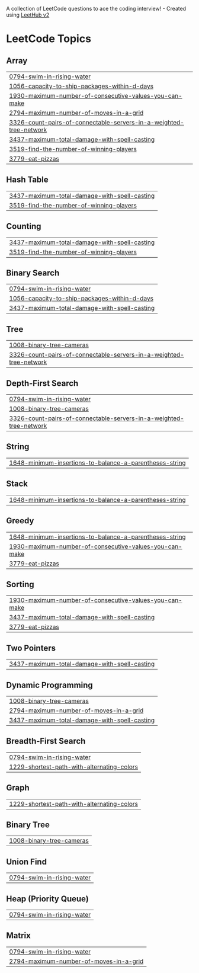 A collection of LeetCode questions to ace the coding interview! - Created using [LeetHub v2](https://github.com/arunbhardwaj/LeetHub-2.0)
<!---LeetCode Topics Start-->
# LeetCode Topics
## Array
|  |
| ------- |
| [0794-swim-in-rising-water](https://github.com/Abdulsemed/competitive-programing/tree/master/0794-swim-in-rising-water) |
| [1056-capacity-to-ship-packages-within-d-days](https://github.com/Abdulsemed/competitive-programing/tree/master/1056-capacity-to-ship-packages-within-d-days) |
| [1930-maximum-number-of-consecutive-values-you-can-make](https://github.com/Abdulsemed/competitive-programing/tree/master/1930-maximum-number-of-consecutive-values-you-can-make) |
| [2794-maximum-number-of-moves-in-a-grid](https://github.com/Abdulsemed/competitive-programing/tree/master/2794-maximum-number-of-moves-in-a-grid) |
| [3326-count-pairs-of-connectable-servers-in-a-weighted-tree-network](https://github.com/Abdulsemed/competitive-programing/tree/master/3326-count-pairs-of-connectable-servers-in-a-weighted-tree-network) |
| [3437-maximum-total-damage-with-spell-casting](https://github.com/Abdulsemed/competitive-programing/tree/master/3437-maximum-total-damage-with-spell-casting) |
| [3519-find-the-number-of-winning-players](https://github.com/Abdulsemed/competitive-programing/tree/master/3519-find-the-number-of-winning-players) |
| [3779-eat-pizzas](https://github.com/Abdulsemed/competitive-programing/tree/master/3779-eat-pizzas) |
## Hash Table
|  |
| ------- |
| [3437-maximum-total-damage-with-spell-casting](https://github.com/Abdulsemed/competitive-programing/tree/master/3437-maximum-total-damage-with-spell-casting) |
| [3519-find-the-number-of-winning-players](https://github.com/Abdulsemed/competitive-programing/tree/master/3519-find-the-number-of-winning-players) |
## Counting
|  |
| ------- |
| [3437-maximum-total-damage-with-spell-casting](https://github.com/Abdulsemed/competitive-programing/tree/master/3437-maximum-total-damage-with-spell-casting) |
| [3519-find-the-number-of-winning-players](https://github.com/Abdulsemed/competitive-programing/tree/master/3519-find-the-number-of-winning-players) |
## Binary Search
|  |
| ------- |
| [0794-swim-in-rising-water](https://github.com/Abdulsemed/competitive-programing/tree/master/0794-swim-in-rising-water) |
| [1056-capacity-to-ship-packages-within-d-days](https://github.com/Abdulsemed/competitive-programing/tree/master/1056-capacity-to-ship-packages-within-d-days) |
| [3437-maximum-total-damage-with-spell-casting](https://github.com/Abdulsemed/competitive-programing/tree/master/3437-maximum-total-damage-with-spell-casting) |
## Tree
|  |
| ------- |
| [1008-binary-tree-cameras](https://github.com/Abdulsemed/competitive-programing/tree/master/1008-binary-tree-cameras) |
| [3326-count-pairs-of-connectable-servers-in-a-weighted-tree-network](https://github.com/Abdulsemed/competitive-programing/tree/master/3326-count-pairs-of-connectable-servers-in-a-weighted-tree-network) |
## Depth-First Search
|  |
| ------- |
| [0794-swim-in-rising-water](https://github.com/Abdulsemed/competitive-programing/tree/master/0794-swim-in-rising-water) |
| [1008-binary-tree-cameras](https://github.com/Abdulsemed/competitive-programing/tree/master/1008-binary-tree-cameras) |
| [3326-count-pairs-of-connectable-servers-in-a-weighted-tree-network](https://github.com/Abdulsemed/competitive-programing/tree/master/3326-count-pairs-of-connectable-servers-in-a-weighted-tree-network) |
## String
|  |
| ------- |
| [1648-minimum-insertions-to-balance-a-parentheses-string](https://github.com/Abdulsemed/competitive-programing/tree/master/1648-minimum-insertions-to-balance-a-parentheses-string) |
## Stack
|  |
| ------- |
| [1648-minimum-insertions-to-balance-a-parentheses-string](https://github.com/Abdulsemed/competitive-programing/tree/master/1648-minimum-insertions-to-balance-a-parentheses-string) |
## Greedy
|  |
| ------- |
| [1648-minimum-insertions-to-balance-a-parentheses-string](https://github.com/Abdulsemed/competitive-programing/tree/master/1648-minimum-insertions-to-balance-a-parentheses-string) |
| [1930-maximum-number-of-consecutive-values-you-can-make](https://github.com/Abdulsemed/competitive-programing/tree/master/1930-maximum-number-of-consecutive-values-you-can-make) |
| [3779-eat-pizzas](https://github.com/Abdulsemed/competitive-programing/tree/master/3779-eat-pizzas) |
## Sorting
|  |
| ------- |
| [1930-maximum-number-of-consecutive-values-you-can-make](https://github.com/Abdulsemed/competitive-programing/tree/master/1930-maximum-number-of-consecutive-values-you-can-make) |
| [3437-maximum-total-damage-with-spell-casting](https://github.com/Abdulsemed/competitive-programing/tree/master/3437-maximum-total-damage-with-spell-casting) |
| [3779-eat-pizzas](https://github.com/Abdulsemed/competitive-programing/tree/master/3779-eat-pizzas) |
## Two Pointers
|  |
| ------- |
| [3437-maximum-total-damage-with-spell-casting](https://github.com/Abdulsemed/competitive-programing/tree/master/3437-maximum-total-damage-with-spell-casting) |
## Dynamic Programming
|  |
| ------- |
| [1008-binary-tree-cameras](https://github.com/Abdulsemed/competitive-programing/tree/master/1008-binary-tree-cameras) |
| [2794-maximum-number-of-moves-in-a-grid](https://github.com/Abdulsemed/competitive-programing/tree/master/2794-maximum-number-of-moves-in-a-grid) |
| [3437-maximum-total-damage-with-spell-casting](https://github.com/Abdulsemed/competitive-programing/tree/master/3437-maximum-total-damage-with-spell-casting) |
## Breadth-First Search
|  |
| ------- |
| [0794-swim-in-rising-water](https://github.com/Abdulsemed/competitive-programing/tree/master/0794-swim-in-rising-water) |
| [1229-shortest-path-with-alternating-colors](https://github.com/Abdulsemed/competitive-programing/tree/master/1229-shortest-path-with-alternating-colors) |
## Graph
|  |
| ------- |
| [1229-shortest-path-with-alternating-colors](https://github.com/Abdulsemed/competitive-programing/tree/master/1229-shortest-path-with-alternating-colors) |
## Binary Tree
|  |
| ------- |
| [1008-binary-tree-cameras](https://github.com/Abdulsemed/competitive-programing/tree/master/1008-binary-tree-cameras) |
## Union Find
|  |
| ------- |
| [0794-swim-in-rising-water](https://github.com/Abdulsemed/competitive-programing/tree/master/0794-swim-in-rising-water) |
## Heap (Priority Queue)
|  |
| ------- |
| [0794-swim-in-rising-water](https://github.com/Abdulsemed/competitive-programing/tree/master/0794-swim-in-rising-water) |
## Matrix
|  |
| ------- |
| [0794-swim-in-rising-water](https://github.com/Abdulsemed/competitive-programing/tree/master/0794-swim-in-rising-water) |
| [2794-maximum-number-of-moves-in-a-grid](https://github.com/Abdulsemed/competitive-programing/tree/master/2794-maximum-number-of-moves-in-a-grid) |
<!---LeetCode Topics End-->